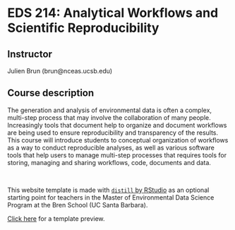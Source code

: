 # EDS 214: Analytical Workflows and Scientific Reproducibility

## Instructor

Julien Brun (brun\@nceas.ucsb.edu)

## Course description

The generation and analysis of environmental data is often a complex, multi-step process that may involve the collaboration of many people. Increasingly tools that document help to organize and document workflows are being used to ensure reproducibility and transparency of the results. This course will introduce students to conceptual organization of workflows as a way to conduct reproducible analyses, as well as various software tools that help users to manage multi-step processes that requires tools for storing, managing and sharing workflows, code, documents and data.



<br>

This website template is made with [`distill` by RStudio](https://rstudio.github.io/distill/) as an optional starting point for teachers in the Master of Environmental Data Science Program at the Bren School (UC Santa Barbara). 

[Click here](https://allisonhorst.github.io/meds-distill-template/) for a template preview.

